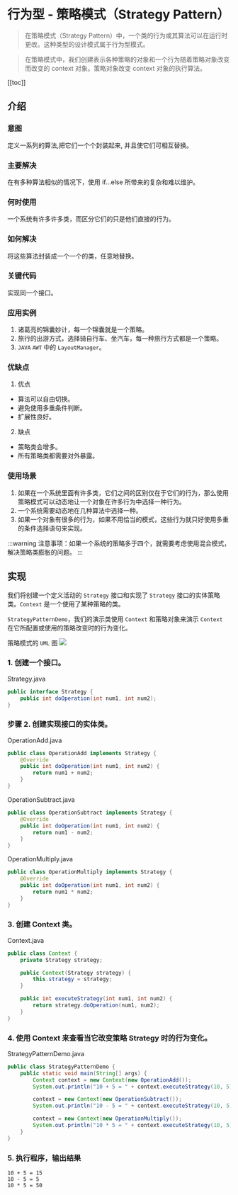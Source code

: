 # 行为型 - 策略模式（Strategy Pattern）
> 在策略模式（Strategy Pattern）中，一个类的行为或其算法可以在运行时更改。这种类型的设计模式属于行为型模式。

> 在策略模式中，我们创建表示各种策略的对象和一个行为随着策略对象改变而改变的 context 对象。策略对象改变 context 对象的执行算法。

[[toc]]

## 介绍
### 意图
定义一系列的算法,把它们一个个封装起来, 并且使它们可相互替换。

### 主要解决
在有多种算法相似的情况下，使用 if...else 所带来的复杂和难以维护。

### 何时使用
一个系统有许多许多类，而区分它们的只是他们直接的行为。

### 如何解决
将这些算法封装成一个一个的类，任意地替换。

### 关键代码
实现同一个接口。

### 应用实例
1. 诸葛亮的锦囊妙计，每一个锦囊就是一个策略。 
2. 旅行的出游方式，选择骑自行车、坐汽车，每一种旅行方式都是一个策略。 
3. `JAVA` `AWT` 中的 `LayoutManager`。

### 优缺点
1. 优点
- 算法可以自由切换。 
- 避免使用多重条件判断。 
- 扩展性良好。

2. 缺点
- 策略类会增多。 
- 所有策略类都需要对外暴露。

### 使用场景
1. 如果在一个系统里面有许多类，它们之间的区别仅在于它们的行为，那么使用策略模式可以动态地让一个对象在许多行为中选择一种行为。 
2. 一个系统需要动态地在几种算法中选择一种。 
3. 如果一个对象有很多的行为，如果不用恰当的模式，这些行为就只好使用多重的条件选择语句来实现。

:::warning
注意事项：如果一个系统的策略多于四个，就需要考虑使用混合模式，解决策略类膨胀的问题。
:::

## 实现
我们将创建一个定义活动的 `Strategy` 接口和实现了 `Strategy` 接口的实体策略类。`Context` 是一个使用了某种策略的类。

`StrategyPatternDemo`，我们的演示类使用 `Context` 和策略对象来演示 `Context` 在它所配置或使用的策略改变时的行为变化。

策略模式的 `UML` 图
![](https://cdn.jsdelivr.net/gh/janker0718/image_store@master/img/20220403223314.png)
### 1. 创建一个接口。

Strategy.java
```java
public interface Strategy {
    public int doOperation(int num1, int num2);
}
```
### 步骤 2. 创建实现接口的实体类。

OperationAdd.java
```java
public class OperationAdd implements Strategy {
    @Override
    public int doOperation(int num1, int num2) {
        return num1 + num2;
    }
}
```
OperationSubtract.java
```java
public class OperationSubtract implements Strategy {
    @Override
    public int doOperation(int num1, int num2) {
        return num1 - num2;
    }
}
```
OperationMultiply.java
```java
public class OperationMultiply implements Strategy {
    @Override
    public int doOperation(int num1, int num2) {
        return num1 * num2;
    }
}
```
### 3. 创建 Context 类。

Context.java
```java
public class Context {
    private Strategy strategy;

    public Context(Strategy strategy) {
        this.strategy = strategy;
    }

    public int executeStrategy(int num1, int num2) {
        return strategy.doOperation(num1, num2);
    }
}
```
### 4. 使用 Context 来查看当它改变策略 Strategy 时的行为变化。
StrategyPatternDemo.java
```java
public class StrategyPatternDemo {
    public static void main(String[] args) {
        Context context = new Context(new OperationAdd());
        System.out.println("10 + 5 = " + context.executeStrategy(10, 5));

        context = new Context(new OperationSubtract());
        System.out.println("10 - 5 = " + context.executeStrategy(10, 5));

        context = new Context(new OperationMultiply());
        System.out.println("10 * 5 = " + context.executeStrategy(10, 5));
    }
}
```
### 5. 执行程序，输出结果
```shell
10 + 5 = 15
10 - 5 = 5
10 * 5 = 50
```